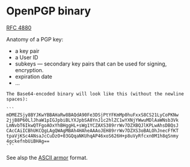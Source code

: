 # OpenPGP binary

[RFC 4880](https://datatracker.ietf.org/doc/html/rfc4880)

Anatomy of a PGP key:
* a key pair
* a User ID
* subkeys — secondary key pairs that can be used for signing, encryption.
* expiration date
* ...

~~~admonish example title="Binary"
The Base64-encoded binary will look like this (without the newline spaces):

```
mDMEZSjy8BYJKwYBBAHaRw8BAQdA90Fe3DSjPtYFKmMp0huFxxS8CS21LyCoPKNw
2jjB8P60LlJhaW1pIGJpbiBLYXJpbSA8YnJ1c2hlZC1wYXNjYWwuMDlAaWNsb3Vk
LmNvbT6IkwQTFgoAOxYhBHggHL+sWg1YCZAXS389rrWv7DZXBQJlKPLwAhsDBQsJ
CAcCAiICBhUKCQgLAgQWAgMBAh4HAheAAAoJEH89rrWv7DZXS3oBALOhJnecFfKT
tpaVjKSc4ANsaJcCuDzO+03GQqaNKUhqAP46xoS626H+p8uVyRfcxn0M1h8qSnmy
4gckefnbUiBHAg==
```
~~~

See alsp the [ASCII armor](./openpgp-ascii-armor.md) format.
